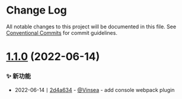 # Change Log

All notable changes to this project will be documented in this file.
See [Conventional Commits](https://conventionalcommits.org) for commit guidelines.

# [1.1.0](https://github.com/Vinsea/toolkit/compare/v1.0.6...v1.1.0) (2022-06-14)


### ✨ 新功能

* 2022-06-14丨[2d4a634](https://github.com/Vinsea/toolkit/commit/2d4a634f75347b3d33d5586485974996971304cb) - [@Vinsea](https://github.com/Vinsea/toolkit/Vinsea?tab=activity) -    add console webpack plugin
